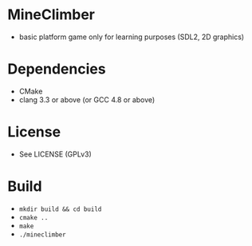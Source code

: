 MineClimber
===========

 * basic platform game only for learning purposes (SDL2, 2D graphics)

Dependencies
============

 * CMake
 * clang 3.3 or above (or GCC 4.8 or above)

License
=======
 * See LICENSE (GPLv3)

Build
=====

 * ```mkdir build && cd build```
 * ```cmake ..```
 * ```make```
 * ```./mineclimber```

